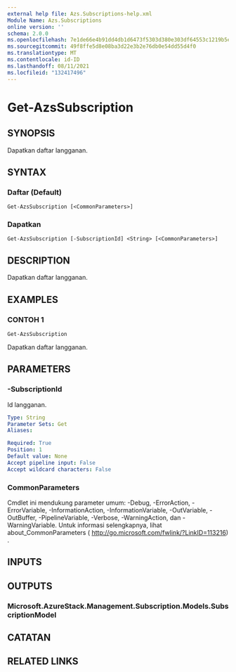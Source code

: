 ```yaml
---
external help file: Azs.Subscriptions-help.xml
Module Name: Azs.Subscriptions
online version: ''
schema: 2.0.0
ms.openlocfilehash: 7e1de66e4b91dd4db1d6473f5303d380e303df64553c1219b5ea5cb5926e59f1
ms.sourcegitcommit: 49f8ffe5d8e08ba3d22e3b2e76db0e54dd55d4f0
ms.translationtype: MT
ms.contentlocale: id-ID
ms.lasthandoff: 08/11/2021
ms.locfileid: "132417496"
---
```

# Get-AzsSubscription

## SYNOPSIS
Dapatkan daftar langganan.

## SYNTAX

### Daftar (Default)
```
Get-AzsSubscription [<CommonParameters>]
```

### Dapatkan
```
Get-AzsSubscription [-SubscriptionId] <String> [<CommonParameters>]
```

## DESCRIPTION
Dapatkan daftar langganan.

## EXAMPLES

### CONTOH 1
```
Get-AzsSubscription
```

Dapatkan daftar langganan.

## PARAMETERS

### -SubscriptionId
Id langganan.

```yaml
Type: String
Parameter Sets: Get
Aliases:

Required: True
Position: 1
Default value: None
Accept pipeline input: False
Accept wildcard characters: False
```

### CommonParameters
Cmdlet ini mendukung parameter umum: -Debug, -ErrorAction, -ErrorVariable, -InformationAction, -InformationVariable, -OutVariable, -OutBuffer, -PipelineVariable, -Verbose, -WarningAction, dan -WarningVariable. Untuk informasi selengkapnya, lihat about_CommonParameters ( http://go.microsoft.com/fwlink/?LinkID=113216) .

## INPUTS

## OUTPUTS

### Microsoft.AzureStack.Management.Subscription.Models.SubscriptionModel

## CATATAN

## RELATED LINKS
